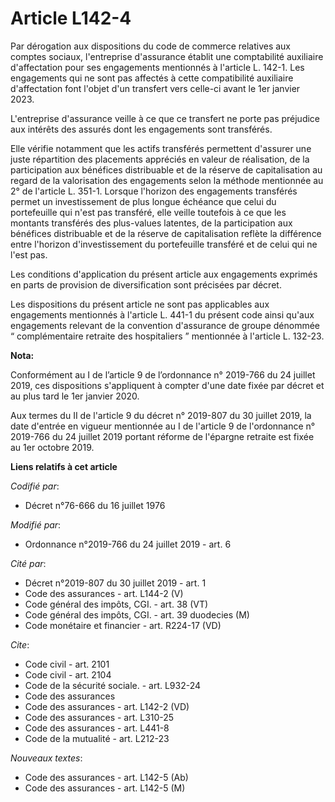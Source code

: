 # Article L142-4

Par dérogation aux dispositions du code de commerce relatives aux comptes sociaux, l'entreprise d'assurance établit une
comptabilité auxiliaire d'affectation pour ses engagements mentionnés à l'article L. 142-1. Les engagements qui ne sont pas
affectés à cette compatibilité auxiliaire d'affectation font l'objet d'un transfert vers celle-ci avant le 1er janvier 2023.

L'entreprise d'assurance veille à ce que ce transfert ne porte pas préjudice aux intérêts des assurés dont les engagements
sont transférés.

Elle vérifie notamment que les actifs transférés permettent d'assurer une juste répartition des placements appréciés en
valeur de réalisation, de la participation aux bénéfices distribuable et de la réserve de capitalisation au regard de la
valorisation des engagements selon la méthode mentionnée au 2° de l'article L. 351-1. Lorsque l'horizon des engagements
transférés permet un investissement de plus longue échéance que celui du portefeuille qui n'est pas transféré, elle veille
toutefois à ce que les montants transférés des plus-values latentes, de la participation aux bénéfices distribuable et de la
réserve de capitalisation reflète la différence entre l'horizon d'investissement du portefeuille transféré et de celui qui ne
l'est pas.

Les conditions d'application du présent article aux engagements exprimés en parts de provision de diversification sont
précisées par décret.

Les dispositions du présent article ne sont pas applicables aux engagements mentionnés à l'article L. 441-1 du présent code
ainsi qu'aux engagements relevant de la convention d'assurance de groupe dénommée “ complémentaire retraite des hospitaliers
” mentionnée à l'article L. 132-23.

**Nota:**

Conformément au I de l’article 9 de l’ordonnance n° 2019-766 du 24 juillet 2019, ces dispositions s'appliquent à compter
d'une date fixée par décret et au plus tard le 1er janvier 2020.

Aux termes du II de l'article 9 du décret n° 2019-807 du 30 juillet 2019, la date d'entrée en vigueur mentionnée au I de
l'article 9 de l'ordonnance n° 2019-766 du 24 juillet 2019 portant réforme de l'épargne retraite est fixée au 1er octobre
2019.

**Liens relatifs à cet article**

_Codifié par_:

  - Décret n°76-666 du 16 juillet 1976

_Modifié par_:

  - Ordonnance n°2019-766 du 24 juillet 2019 - art. 6

_Cité par_:

  - Décret n°2019-807 du 30 juillet 2019 - art. 1
  - Code des assurances - art. L144-2 (V)
  - Code général des impôts, CGI. - art. 38 (VT)
  - Code général des impôts, CGI. - art. 39 duodecies (M)
  - Code monétaire et financier - art. R224-17 (VD)

_Cite_:

  - Code civil - art. 2101
  - Code civil - art. 2104
  - Code de la sécurité sociale. - art. L932-24
  - Code des assurances
  - Code des assurances - art. L142-2 (VD)
  - Code des assurances - art. L310-25
  - Code des assurances - art. L441-8
  - Code de la mutualité - art. L212-23

_Nouveaux textes_:

  - Code des assurances - art. L142-5 (Ab)
  - Code des assurances - art. L142-5 (M)
